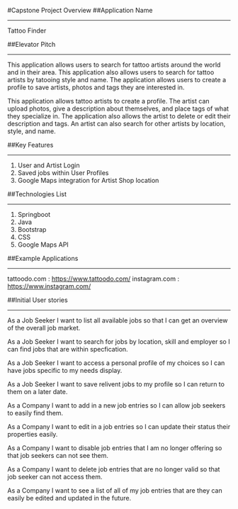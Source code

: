 #Capstone Project Overview
##Application Name
**********************************************
Tattoo Finder

##Elevator Pitch
**********************************************
This application allows users to search for tattoo artists around the world and in their area. This application also allows users to search for tattoo artists by tatooing style and name. The application allows users to create a profile to save artists, photos and tags they are interested in.

This application allows tattoo artists to create a profile. The artist can upload photos, give a description about themselves, and place tags of what they specialize in. The application also allows the artist to delete or edit their description and tags. An artist can also search for other artists by location, style, and name.

##Key Features
**********************************************
1. User and Artist Login
2. Saved jobs within User Profiles
3. Google Maps integration for Artist Shop location

##Technologies List
**********************************************
1. Springboot
2. Java
3. Bootstrap
4. CSS
5. Google Maps API

##Example Applications
**********************************************
tattoodo.com : https://www.tattoodo.com/
instagram.com : https://www.instagram.com/


##Initial User stories
**********************************************
As a Job Seeker I want to list all available jobs so that I can get an overview of the overall job market.

As a Job Seeker I want to search for jobs by location, skill and employer so I can find jobs that are within specfication.

As a Job Seeker I want to access a personal profile of my choices so I can have jobs specific to my needs display.

As a Job Seeker I want to save relivent jobs to my profile so I can return to them on a later date.

As a Company I want to add in a new job entries so I can allow job seekers to easily find them.

As a Company I want to edit in a job entries so I can update their status their properties easily.

As a Company I want to disable job entries that I am no longer offering so that job seekers can not see them.

As a Company I want to delete job entries that are no longer valid so that job seeker can not access them.

As a Company I want to see a list of all of my job entries that are they can easily be edited and updated in the future.
